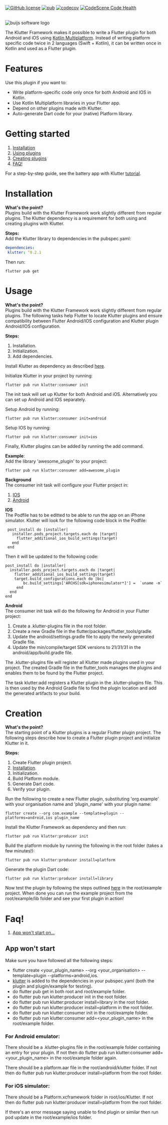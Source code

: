 [![GitHub license](https://img.shields.io/github/license/buijs-dev/klutter-dart?color=black&logoColor=black&style=for-the-badge)](https://github.com/buijs-dev/klutter-dart/blob/main/LICENSE)
[![pub](https://img.shields.io/pub/v/klutter?style=for-the-badge)](https://pub.dev/packages/klutter)
[![codecov](https://img.shields.io/codecov/c/github/buijs-dev/klutter-dart?logo=codecov&style=for-the-badge)](https://codecov.io/gh/buijs-dev/klutter-dart)
[![CodeScene Code Health](https://img.shields.io/badge/CODESCENE-10-brightgreen?style=for-the-badge)](https://codescene.io/projects/27237)

<br>

<img src="https://github.com/buijs-dev/klutter/blob/develop/.github/assets/metadata/icon/klutter_logo.png?raw=true" alt="buijs software logo" />

The Klutter Framework makes it possible to write a Flutter plugin for both Android
and iOS using [Kotlin Multiplatform](https://kotlinlang.org/docs/multiplatform.html).
Instead of writing platform specific code twice in 2 languages (Swift + Kotlin),
it can be written once in Kotlin and used as a Flutter plugin.

# Features

Use this plugin if you want to:

* Write platform-specific code only once for both Android and IOS in Kotlin.
* Use Kotlin Multiplatform libraries in your Flutter app.
* Depend on other plugins made with Klutter.
* Auto-generate Dart code for your (native) Platform library.

# Getting started
1. [Installation](#Installation)
2. [Using plugins](#Usage)
3. [Creating plugins](#Creation)
4. [FAQ!](#Faq!)

For a step-by-step guide, see the battery app with Klutter [tutorial](https://buijs.dev/klutter-2/).

# Installation
<b>What's the point?</b></br>
Plugins build with the Klutter Framework work slightly different from regular plugins. 
The Klutter dependency is a requirement for both using and creating plugins with Klutter.

<b>Steps:</b></br>
Add the Klutter library to dependencies in the pubspec.yaml:

```yaml  
dependencies:  
 klutter: ^0.2.1
 ```  
  
Then run:  
  
```shell  
flutter pub get
```

# Usage
<b>What's the point?</b></br>
Plugins build with the Klutter Framework work slightly different from regular plugins. 
The following tasks help Flutter to locate Klutter plugins 
and ensure compatibility between Flutter Android/IOS configuration and Klutter plugin Android/IOS configuration.

<b>Steps:</b></br>
1. Installation.
2. Initialization.
3. Add dependencies.

Install Klutter as dependency as described [here](#Installation).

Initialize Klutter in your project by running:

```shell  
flutter pub run klutter:consumer init
```  

The init task will set up Klutter for both Android and iOS.
Alternatively you can set up Android and IOS separately.

Setup Android by running:  
  
```shell  
flutter pub run klutter:consumer init=android
```  

Setup IOS by running:

```shell  
flutter pub run klutter:consumer init=ios
```  

Finally, Klutter plugins can be added by running the add command.

<B>Example</B>:</br> Add the library 'awesome_plugin' to your project:

```shell  
flutter pub run klutter:consumer add=awesome_plugin 
```  

<b>Background</b></br>
The consumer init task will configure your Flutter project in:
1. [IOS](#ios)
2. [Android](#android)

<b>IOS</b></br>
The Podfile has to be editted to be able to run the app on an iPhone simulator.
Klutter will look for the following code block in the Podfile:

```
 post_install do |installer|
   installer.pods_project.targets.each do |target|
     flutter_additional_ios_build_settings(target)
   end
 end
```

Then it will be updated to the following code:

```
post_install do |installer|
  installer.pods_project.targets.each do |target|
    flutter_additional_ios_build_settings(target)
    target.build_configurations.each do |bc|
        bc.build_settings['ARCHS[sdk=iphonesimulator*]'] =  `uname -m`
     end
  end
end
```


<b>Android</b></br>
The consumer init task will do the following for Android in your Flutter project:  
 1. Create a .klutter-plugins file in the root folder.  
 2. Create a new Gradle file in the flutter/packages/flutter_tools/gradle.  
 3. Update the android/settings.gradle file to apply the newly generated Gradle file.  
 4. Update the min/compile/target SDK versions to 21/31/31 in the android/app/build.gradle file. 
  
The .klutter-plugins file will register all Klutter made plugins used in your project. 
The created Gradle file in the flutter_tools manages the plugins 
and enables them to be found by the Flutter project.  

The task klutter:add registers a Klutter plugin in the .klutter-plugins file. 
This is then used by the Android Gradle file to find the plugin location 
and add the generated artifacts to your build.

# Creation
<b>What's the point?</b></br>
The starting point of a Klutter plugins is a regular Flutter plugin project. 
The following steps describe how to create a Flutter plugin project and initialize Klutter in it.

<b>Steps:</b></br>
1. Create Flutter plugin project.
2. [Installation](#Installation).
3. Initialization.
4. Build Platform module.
5. Generate Dart code.
6. Verify your plugin.

Run the following to create a new Flutter plugin, 
substituting 'org.example' with your organisation name 
and 'plugin_name' with your plugin name:

```shell  
flutter create --org com.example --template=plugin --platforms=android,ios plugin_name
```  

Install the Klutter Framework as dependency and then run:

```shell  
flutter pub run klutter:producer init  
```  

Build the platform module by running the following in the root folder (takes a few minutes!):

```shell
flutter pub run klutter:producer install=platform 
```

Generate the plugin Dart code:

```shell
flutter pub run klutter:producer install=library  
```

Now test the plugin by following the steps outlined [here](#Usage) in the root/example project. 
When done you can run the example project from the root/example/lib folder and see your first plugin in action!

# Faq!
1. [App won't start on...](#App%20won't%20start)

## App won't start

Make sure you have followed all the following steps:
- flutter create <your_plugin_name> --org <your_organisation> --template=plugin --platforms=android,ios.
- [klutter](https://pub.dev/packages/klutter) is added to the dependencies in your pubspec.yaml 
(both the plugin and plugin/example for testing).
- do flutter pub get in both root and root/example folder.
- do flutter pub run klutter:producer init in the root folder.
- do flutter pub run klutter:producer install=library in the root folder.
- do flutter pub run klutter:producer install=platform in the root folder.
- do flutter pub run klutter:consumer init in the root/example folder.
- do flutter pub run klutter:consumer add=<your_plugin_name> in the root/example folder.

### For Android emulator:
There should be a .klutter-plugins file in the root/example folder containing an entry for your plugin.
If not then do flutter pub run klutter:consumer add=<your_plugin_name> in the root/example folder again.

There should be a platform.aar file in the root/android/klutter folder. If not then do flutter pub run
klutter:producer install=platform from the root folder.

### For iOS simulator:
There should be a Platform.xcframework folder in root/ios/Klutter. If not then do flutter pub run
klutter:producer install=platform from the root folder.

If there's an error message saying unable to find plugin or similar then run pod update in the root/example/ios
folder.